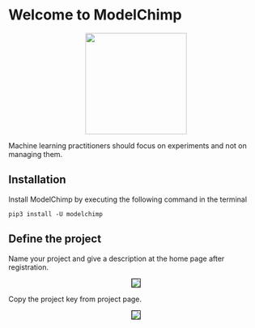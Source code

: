 # Welcome to ModelChimp
<div style="text-align:center;">
  <img src="https://docs.modelchimp.com/logo.png"  style="height:200px !important;"/>
</div>

Machine learning practitioners should focus on experiments and not on managing them.

## Installation
Install ModelChimp by executing the following command in the terminal

    pip3 install -U modelchimp

## Define the project
Name your project and give a description at the home page after registration.
<div style="text-align:center;">
  <img src="https://docs.modelchimp.com/doc_project_definition.png"
  style="border-width: 1px;
    border-color: black;
    border-style: solid;"  />
</div>

Copy the project key from project page.
<div style="text-align:center;">
  <img src="https://docs.modelchimp.com/doc_project_key.png"
  style="border-width: 1px;
    border-color: black;
    border-style: solid;"  />
</div>
